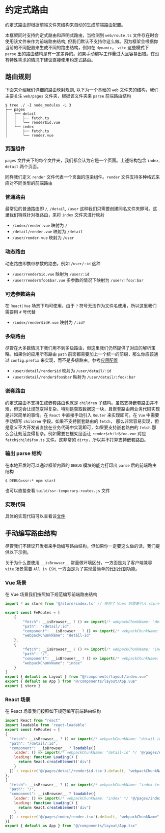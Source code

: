 # 约定式路由

约定式路由即根据前端文件夹结构来自动的生成前端路由配置。  

本框架同时支持约定式路由和声明式路由，当检测到 `web/route.ts` 文件存在时会使用该文件来作为前端路由结构, 但我们默认不支持你这么做。因为框架会根据你当前的不同配置来生成不同的路由结构，例如在 `dynamic`， `vite` 这些模式下 `parse` 出的路由结构是有一定差异的。如果手动编写工作量过大且容易出错。在没有特殊需求的情况下建议直接使用约定式路由。

## 路由规则

下面来介绍我们详细的路由映射规则, 以下为一个基础的 `web` 文件夹的结构，我们主要关注 `web/pages` 文件夹，根据该文件夹来 `parse` 前端路由结构

```shell
$ tree ./ -I node_modules -L 3
├── pages
│   ├── detail
│   │   ├── fetch.ts
│   │   └── render$id.vue
│   └── index
│       ├── fetch.ts
│       └── render.vue
```

### 页面组件

`pages` 文件夹下的每个文件夹，我们都会认为它是一个页面。上述结构包含 `index`, `detail` 两个页面。

同样我们定义 `render` 文件代表一个页面的渲染组件。`render` 文件支持多种格式来应对不同类型的前端路由

### 普通路由

最常见的普通路由即 `/`, `/detail`, `/user` 这种我们只需要创建同名文件夹即可。这里我们特殊针对根路由，来将 `index` 文件夹进行映射

- `/index/render.vue` 映射为 `/`
- `/detail/render.vue` 映射为 `/detail`
- `/user/render.vue` 映射为 `/user`

### 动态路由

动态路由即携带参数的路由，例如 `/user/:id` 这种

- `/user/render$id.vue` 映射为 `/user/:id`
- `/user/render$foo$bar.vue` 多参数的情况下映射为 `/user/:foo/:bar`

### 可选参数路由

在 `React|Vue` 场景下均可使用。由于 `?` 符号无法作为文件名使用，所以这里我们需要用 `#` 号代替

- `/index/render$id#.vue` 映射为 `/:id?`

### 多级路由

尽管在大多数情况下我们用不到多级路由，但这里我们仍然提供了对应的解析策略。如果你的应用所有路由 `path` 前面都需要加上一个统一的前缀，那么你应该通过 `config.prefix` 来实现，而不是多级路由。参考[应用配置](./api$config#prefix)

- `/user/detail/render$id` 映射为 `/user/detail/:id`
- `/user/detail/render$foo$bar` 映射为 `/user/detail/:foo/:bar`

### 嵌套路由

约定式路由不支持生成嵌套路由也就是 `children` 子结构。虽然支持嵌套路由并不难，但这会让规范变得复杂。特别是获取数据这一块，且嵌套路由用业务代码实现是非常简单的事情。在 `React` 中直接手动引入 `Router` 来实现即可。在 `Vue` 中需要手动填写 `children` 字段。如果不支持嵌套路由的 `fetch`， 那么非常容易实现，但是意义不大开发者直接在业务代码中实现即可，如果要支持嵌套路由的 `fetch` 那么会让规范变得复杂。例如需要在框架层面让 `render$child$foo.vue` 对应 `fetch$child$foo.ts` 文件。这非常的 `dirty`，所以并不打算支持嵌套路由。

### 输出 parse 结构

在本地开发时可以通过框架内置的 `DEBUG` 模块的能力打印出 `parse` 后的前端路由结构

```shell
$ DEBUG=ssr:* npm start
```

也可以直接查看 `build/ssr-temporary-routes.js` 文件
### 实现代码

具体的实现代码可以查看该[文件](https://github.com/ykfe/ssr/blob/dev/packages/server-utils/src/parse.ts#L13)

## 手动编写路由结构

尽管我们不建议开发者来手动编写路由结构，但如果你一定要这么做的话，我们提供以下示例。

关于为什么要使用 `__isBrowser__` 常量做环境区分，一方面是为了客户端兼容 `vite` 场景需要 `All in ESM`, 一方面是为了实现最简单的[代码分割](./features$dynamic)功能。

### Vue 场景

在 Vue 场景我们按照如下规范编写前端路由结构

```js
import * as store from '@/store/index.ts' // 使用了 Vuex 则需要引入 store

export const FeRoutes = [
    {   
        "fetch": __isBrowser__ ? () => import(/* webpackChunkName: "detail-id-fetch" */ '@/pages/detail/fetch.ts') : require('@/pages/detail/fetch.ts').default,
        "path": "/detail/:id",
        "component": __isBrowser__ ? () => import(/* webpackChunkName: "detail-id" */ '@/pages/detail/render$id.vue') : require('@/pages/detail/render$id.vue').default,
        "webpackChunkName": "detail-id"
    },
    {
        "fetch": __isBrowser__ ? () => import(/* webpackChunkName: "index-fetch" */ '@/pages/index/fetch.ts') : require('@/pages/index/fetch.ts').default,
        "path": "/",
        "component": __isBrowser__ ? () => import(/* webpackChunkName: "index" */ '@/pages/index/render.vue') : require('@/pages/index/render.vue').default,
        "webpackChunkName": "index"
    }
]
export { default as Layout } from "@/components/layout/index.vue"
export { default as App } from "@/components/layout/App.vue"
export { store }
```

### React 场景

在 React 场景我们按照如下规范编写前端路由结构

```js
import React from "react"
import loadable from 'react-loadable'
export const FeRoutes = [
{
  "fetch": __isBrowser__ ? () => import(/* webpackChunkName: "detail-id-fetch" */ '@/pages/detail/fetch.ts') : require('@/pages/detail/fetch.ts').default,
  "path": "/detail/:id",
  "component": __isBrowser__ ? loadable({
    loader: () => import(/* webpackChunkName: "detail-id" */ '@/pages/detail/render$id.tsx'),
    loading: function Loading() {
      return React.createElement('div')
    }
  }) : require('@/pages/detail/render$id.tsx').default, "webpackChunkName": "detail-id"
}, 
{
  "fetch": __isBrowser__ ? () => import(/* webpackChunkName: "index-fetch" */ '@/pages/index/fetch.ts') : require('@/pages/index/fetch.ts').default,
  "path": "/",
  "component": __isBrowser__ ? loadable({
    loader: () => import(/* webpackChunkName: "index" */ '@/pages/index/render.tsx'),
    loading: function Loading() {
      return React.createElement('div')
    }
  }) : require('@/pages/index/render.tsx').default, "webpackChunkName": "index"
}]
export { default as App } from "@/components/layout/App.tsx"
```
